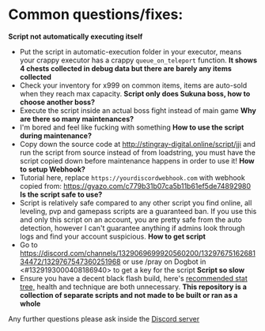 # Common questions/fixes:
**Script not automatically executing itself**
- Put the script in automatic-execution folder in your executor, means your crappy executor has a crappy `queue_on_teleport` function.
**It shows 4 chests collected in debug data but there are barely any items collected**
- Check your inventory for x999 on common items, items are auto-sold when they reach max capacity.
**Script only does Sukuna boss, how to choose another boss?**
- Execute the script inside an actual boss fight instead of main game
**Why are there so many maintenances?**
- I'm bored and feel like fucking with something
**How to use the script during maintenance?**
- Copy down the source code at http://stingray-digital.online/script/jji and run the script from source instead of from loadstring, you must have the script copied down before maintenance happens in order to use it!
**How to setup Webhook?**
- Tutorial here, replace `https://yourdiscordwebhook.com` with webhook copied from: https://gyazo.com/c779b31b07ca5b11b61ef5de74892980
**Is the script safe to use?**
- Script is relatively safe compared to any other script you find online, all leveling, pvp and gamepass scripts are a guaranteed ban. If you use this and only this script on an account, you are pretty safe from the auto detection, however I can't guarantee anything if admins look through logs and find your account suspicious.
**How to get script**
- Go to https://discord.com/channels/1329069699920560200/1329767516268134472/1329767547360251968 or use /pray on Dogbot in <#1329193000408186940> to get a key for the script
**Script so slow**
- Ensure you have a decent black flash build, here's [recommended stat tree,](https://discord.com/channels/1329069699920560200/1329086236144697395/1331398319401992213) health and technique are both unnecessary.
**This repository is a collection of separate scripts and not made to be built or ran as a whole**

Any further questions please ask inside the [Discord server](https://discord.gg/hwnxYCUBf8)
